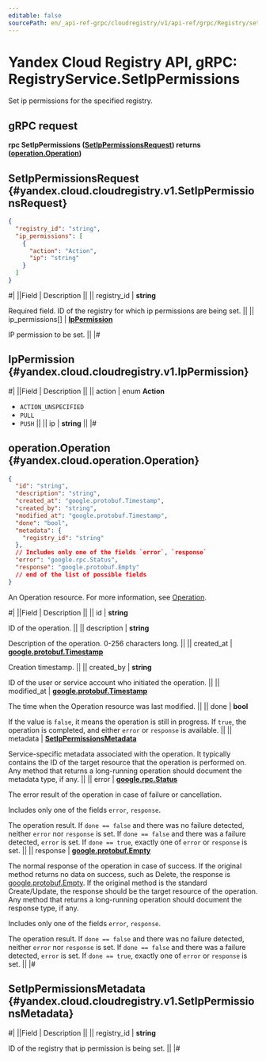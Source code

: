 ```yaml
---
editable: false
sourcePath: en/_api-ref-grpc/cloudregistry/v1/api-ref/grpc/Registry/setIpPermissions.md
---
```


# Yandex Cloud Registry API, gRPC: RegistryService.SetIpPermissions

Set ip permissions for the specified registry.

## gRPC request

**rpc SetIpPermissions ([SetIpPermissionsRequest](#yandex.cloud.cloudregistry.v1.SetIpPermissionsRequest)) returns ([operation.Operation](#yandex.cloud.operation.Operation))**

## SetIpPermissionsRequest {#yandex.cloud.cloudregistry.v1.SetIpPermissionsRequest}

```json
{
  "registry_id": "string",
  "ip_permissions": [
    {
      "action": "Action",
      "ip": "string"
    }
  ]
}
```

#|
||Field | Description ||
|| registry_id | **string**

Required field. ID of the registry for which ip permissions are being set. ||
|| ip_permissions[] | **[IpPermission](#yandex.cloud.cloudregistry.v1.IpPermission)**

IP permission to be set. ||
|#

## IpPermission {#yandex.cloud.cloudregistry.v1.IpPermission}

#|
||Field | Description ||
|| action | enum **Action**

- `ACTION_UNSPECIFIED`
- `PULL`
- `PUSH` ||
|| ip | **string** ||
|#

## operation.Operation {#yandex.cloud.operation.Operation}

```json
{
  "id": "string",
  "description": "string",
  "created_at": "google.protobuf.Timestamp",
  "created_by": "string",
  "modified_at": "google.protobuf.Timestamp",
  "done": "bool",
  "metadata": {
    "registry_id": "string"
  },
  // Includes only one of the fields `error`, `response`
  "error": "google.rpc.Status",
  "response": "google.protobuf.Empty"
  // end of the list of possible fields
}
```

An Operation resource. For more information, see [Operation](/docs/api-design-guide/concepts/operation).

#|
||Field | Description ||
|| id | **string**

ID of the operation. ||
|| description | **string**

Description of the operation. 0-256 characters long. ||
|| created_at | **[google.protobuf.Timestamp](https://developers.google.com/protocol-buffers/docs/reference/google.protobuf#timestamp)**

Creation timestamp. ||
|| created_by | **string**

ID of the user or service account who initiated the operation. ||
|| modified_at | **[google.protobuf.Timestamp](https://developers.google.com/protocol-buffers/docs/reference/google.protobuf#timestamp)**

The time when the Operation resource was last modified. ||
|| done | **bool**

If the value is `false`, it means the operation is still in progress.
If `true`, the operation is completed, and either `error` or `response` is available. ||
|| metadata | **[SetIpPermissionsMetadata](#yandex.cloud.cloudregistry.v1.SetIpPermissionsMetadata)**

Service-specific metadata associated with the operation.
It typically contains the ID of the target resource that the operation is performed on.
Any method that returns a long-running operation should document the metadata type, if any. ||
|| error | **[google.rpc.Status](https://cloud.google.com/tasks/docs/reference/rpc/google.rpc#status)**

The error result of the operation in case of failure or cancellation.

Includes only one of the fields `error`, `response`.

The operation result.
If `done == false` and there was no failure detected, neither `error` nor `response` is set.
If `done == false` and there was a failure detected, `error` is set.
If `done == true`, exactly one of `error` or `response` is set. ||
|| response | **[google.protobuf.Empty](https://developers.google.com/protocol-buffers/docs/reference/google.protobuf#google.protobuf.Empty)**

The normal response of the operation in case of success.
If the original method returns no data on success, such as Delete,
the response is [google.protobuf.Empty](https://developers.google.com/protocol-buffers/docs/reference/google.protobuf#google.protobuf.Empty).
If the original method is the standard Create/Update,
the response should be the target resource of the operation.
Any method that returns a long-running operation should document the response type, if any.

Includes only one of the fields `error`, `response`.

The operation result.
If `done == false` and there was no failure detected, neither `error` nor `response` is set.
If `done == false` and there was a failure detected, `error` is set.
If `done == true`, exactly one of `error` or `response` is set. ||
|#

## SetIpPermissionsMetadata {#yandex.cloud.cloudregistry.v1.SetIpPermissionsMetadata}

#|
||Field | Description ||
|| registry_id | **string**

ID of the registry that ip permission is being set. ||
|#